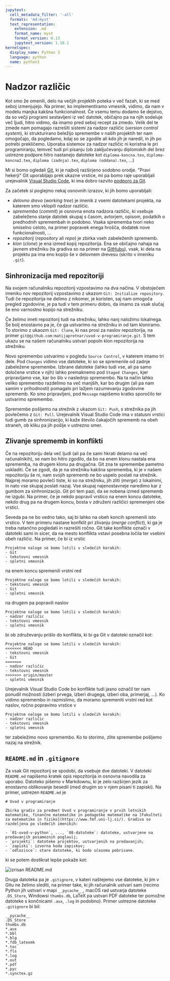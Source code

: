 ```yaml
---
jupytext:
  cell_metadata_filter: '-all'
  formats: 'md:myst'
  text_representation:
    extension: .md
    format_name: myst
    format_version: 0.13
    jupytext_version: 1.10.1
kernelspec:
  display_name: Python 3
  language: python
  name: python3
---
```


# Nadzor različic

Kot smo že omenili, delo na večjih projektih poteka v več fazah, ki se med seboj izmenjujejo. Na primer, ko implementiramo vmesnik, vidimo, da nam v modelu manjka kakšna funkcionalnost. Če vsemu temu dodamo še dejstvo, da so večji programi sestavljeni iz več datotek, običajno pa na njih sodeluje več ljudi, hitro vidimo, da imamo pred seboj recept za zmedo. Velik del te zmede nam pomagajo razrešiti sistemi za nadzor različic (_version control system_), ki strukturirano beležijo spremembe v naših projektih ter nam omogočajo, da pogledamo, kdaj so se zgodile ali kdo jih je naredil, in jih po potrebi prekličemo. Uporaba sistemov za nadzor različic ni koristna le pri programiranju, temveč tudi pri pisanju (ob zaključevanju diplomskih del brez ustrezne podpore hitro nastanejo datoteke kot `diploma-koncna.tex`, `diploma-koncna2.tex`, `diploma (zadnja).tex`, `diploma (oddana).tex`, ...)

Mi si bomo ogledali [Git](https://git-scm.com), ki je najbolj razširjeno sodobno orodje. "Pravi hekerji" Git uporabljajo prek ukazne vrstice, mi pa bomo raje uporabljali urejevalnik [Visual Studio Code](https://code.visualstudio.com/), ki ima dobro razvito [podporo za Git](https://code.visualstudio.com/docs/editor/versioncontrol#_git-support).

Za začetek si poglejmo nekaj osnovnih izrazov, ki jih bomo uporabljali:

- _delovno drevo_ (_working tree_) je imenik z vsemi datotekami projekta, na katerem smo vklopili nadzor različic.
- _sprememba_ (_commit_) je osnovna enota nadzora različic, ki vsebuje zabeleženo stanje datotek skupaj s časom, avtorjem, opisom, podatkih o predhodnih spremembah in podobno. Vsaka sprememba tvori neko smiselno celoto, na primer popravek enega hrošča, dodatek nove funkcionalnosti, ...
- _repozitorij_ (_repository_ ali _repo_) je zbirka vseh zabeleženih sprememb.
- _klon_ (_clone_) je ena izmed kopij repozitorija. Ena se običajno nahaja na javnem strežniku (ta gradiva so na primer na [GitHubu](https://github.com/matijapretnar/uvod-v-programiranje)), vsak, ki dela na projektu pa ima eno kopijo še v delovnem drevesu (skrito v imeniku `.git`).

## Sinhronizacija med repozitoriji

Na svojem računalniku repozitorij vzpostavimo na dva načina. V obstoječem imeniku nov repozitorij vzpostavimo z ukazom `Git: Initialize repository`. Tudi če repozitorija ne delimo z nikomer, je koristen, saj nam omogoča pregled zgodovine, je pa tudi v tem primeru dobro, da imamo za vsak slučaj še eno varnostno kopijo na strežniku.

Če želimo imeti repozitorij tudi na strežniku, lahko nanj naložimo lokalnega. Še bolj enostavno pa je, če ga ustvarimo na strežniku in od tam kloniramo. To storimo z ukaozm `Git: Clone`, ki nas prosi za naslov repozitorija, na primer `git@github.com:matijapretnar/uvod-v-programiranje.git`. S tem ukazu se na našem računalniku ustvari popoln klon repozitorija na strežniku.

Novo spremembo ustvarimo v pogledu `Source Control`, v katerem imamo tri dele. Pod `Changes` vidimo vse datoteke, ki so se spremenile od zadnje zabeležene spremembe. Izbrane datoteke (lahko tudi vse, ali pa samo določene vrstice v njih) lahko premaknemo pod `Staged Changes`, kjer pripravljamo vse, kar bo šlo v naslednjo spremembo. Na ta način lahko veliko spremembo razdelimo na več manjših, kar bo drugim (ali pa nam samim v prihodnosti) pomagalo pri lažjem razumevanju zgodovine sprememb. Ko smo pripravljeni, pod `Message` napišemo kratko sporočilo ter ustvarimo spremembo.

Spremembe pošljemo na strežnik z ukazom `Git: Push`, s strežnika pa jih povlečemo z `Git: Pull`. Urejevalnik Visual Studio Code ima v statusni vrstici tudi gumb za sinhronizacijo, ki kaže število čakajočih sprememb na obeh straneh, ob kliku pa jih pošlje v ustrezno smer.

## Zlivanje sprememb in konflikti

Če na repozitoriju dela več ljudi (ali pa če sami hkrati delamo na več računalnikih), se nam bo hitro zgodilo, da bo na enem klonu nastala ena sprememba, na drugem klonu pa drugačna. Git zna te spremembe pametno uskladiti. Če se zgodi, da je na strežniku kakšna sprememba, ki je v našem repozitoriju še ni, nam svojih sprememb ne bo uspelo poslati na strežnik. Najprej moramo povleči tiste, ki so na strežniku, jih zliti (_merge_) z lokalnimi, in nato vse skupaj poslati nazaj. Vse skupaj najenostavneje naredimo kar z gumbom za sinhronizacijo. Git pri tem pazi, da se nobena izmed sprememb ne izgubi. Na primer, če je nekdo popravil vrstico na enem koncu datoteke, nekdo drug pa na drugem koncu, bosta v združeni različici spremenjeni obe vrstici.

Seveda pa ne bo vedno tako, saj bi lahko na obeh koncih spremenili isto vrstico. V tem primeru nastane konfklit pri zlivanju (_merge conflict_), ki ga je treba natančno pogledati in razrešiti ročno. Git take konflikte označi v datoteki sami in sicer, da na mesto konflikta vstavi posebna ločila ter vsebini obeh različic. Na primer, če bi iz vrstic

```
Projektne naloge se bomo lotili v sledečih korakih:
- Git
- tekstovni vmesnik
- spletni vmesnik
```

na enem koncu spremenili vrstni red

```
Projektne naloge se bomo lotili v sledečih korakih:
- tekstovni vmesnik
- Git
- spletni vmesnik
```

na drugem pa popravili naslov

```
Projektne naloge se bomo lotili v sledečih korakih:
- nadzor različic
- tekstovni vmesnik
- spletni vmesnik
```

bi ob združevanju prišlo do konflikta, ki bi ga Git v datoteki označil kot:

```
Projektne naloge se bomo lotili v sledečih korakih:
<<<<<<< HEAD
- tekstovni vmesnik
- Git
=======
- nadzor različic
- tekstovni vmesnik
>>>>>>> origin/master
- spletni vmesnik
```

Urejevalnik Visual Studio Code bo konflikte tudi jasno označil ter nam ponudil možnosti (izberi prvega, izberi drugega, izberi oba, primerjaj, ...). Ko vidimo spremembo in razmislimo, da moramo spremeniti vrstni red kot naslov, ročno popravimo vrstice v

```
Projektne naloge se bomo lotili v sledečih korakih:
- nadzor različic
- tekstovni vmesnik
- spletni vmesnik
```

ter zabeležimo novo spremembo. Ko to storimo, zlite spremembe pošljemo nazaj na strežnik.

## `README.md` in `.gitignore`

Za vsak Git repozitorij se spodobi, da vsebuje dve datoteki. V datoteki `README.md` napišemo kratek opis repozitorija in osnovna navodila za uporabo. Datoteko pišemo v Markdownu, ki je zelo razširjen jezik za enostavno oblikovanje besedil (med drugim so v njem pisani ti zapiski). Na primer, ustrezen `README.md` je

```
# Uvod v programiranje

Zbirka gradiv za predmet Uvod v programiranje v prvih letnikih matematike, finančne matematike in pedagoške matematike na [Fakulteti za matematiko in fiziko](https://www.fmf.uni-lj.si/). Gradiva so razdeljena po sledečih imenikih:

- `01-uvod-v-python`, ..., `08-datoteke`: datoteke, ustvarjene na predavanjih posameznih poglavij;
- `projekti`: datoteke projektov, ustvarjenih na predavanjih;
- `zapiski`: izvorna koda zapiskov;
- `odlozisce`: stare datoteke, ki bodo sčasoma pobrisane.
```

ki se potem dostikrat lepše pokaže kot:

![izrisan README.md](slike/readme-md.png)

Druga datoteka pa je `.gitignore`, v kateri naštejemo vse datoteke, ki jim v Gitu ne želimo slediti, na primer take, ki jih računalnik ustvari sam (recimo Python jih ustvari v mapi `__pycache__`, macOS rad ustvarja datoteke `.DS_Store`, Windowsi `thumbs.db`, LaTeX pa ustvari PDF datoteke ter pomožne datoteke s končnicami `.aux`, `.log` in podobno). Primer ustrezne datoteke `.gitignore` bi bil:

```
__pycache__
.DS_Store
thumbs.db
*.aux
*.bbl
*.blg
*.fdb_latexmk
*.toc
*.fls
*.log
*.out
*.pdf
*.pyc
*.synctex.gz
```
